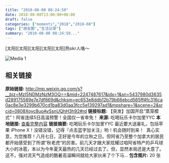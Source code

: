 ```yaml
---
title: "2018-08-08 08:24:50"
date: 2018-08-08T13:00:00+08:00
draft: false
categories: ["moments","2018","2018-08"]
tags: ["朋友圈","生活记录"]
summary: "2018-08-08 08:24:50..."
---
```


[太阳][太阳][太阳][太阳][太阳]热skr人咯～

![Media 1](/Moments/photos/2018-08-08/201808080824500.jpg)

## 相关链接

**原始链接:** http://mp.weixin.qq.com/s?__biz=MzI5NDMzNzM3OQ==&mid=2247487617&idx=1&sn=5437980d3635d289175589e7e7df869d&chksm=ec653e8ddb12b79b66ebcd565ff4fc316ca0ac8e3e3299b670cd1ba83d0aa3fcc5e139297ad1&mpshare=1&scene=2&srcid=0808Xoyc8uoAvSsnUQhH3h92#rd
**链接标题:** 【突发】加国开启“蒸笼模式”！阿省连续5日高温预警！全国仅一省幸免！
**来源:** 吃喝玩乐卡尔加里YYC
**本地链接:** [查看完整内容](/link_content/2018/08/2018-08-08-3/link_content/)
**链接摘要:** 吃喝玩乐卡尔加里YYC 最近要大送豪礼，包括苹果 iPhone X！没错没错，记得『点击蓝字加关注』哟！机会随时到来！  真心实意，为您推荐！八月七日，正好是今年的立秋之日。但阿省乃至整个加拿大的居民都开始感受到了所谓“秋老虎”的厉害。前几天才跟大家炫耀过咱阿省特产的乒乓球大小的冰雹，本以为今年夏天最热的几天已经过去了。但，显然本局还是大意了。这不，强对流天气造成的酷暑高温瞬间就给大家伙来了个下马...
**包含图片:** 20 张

